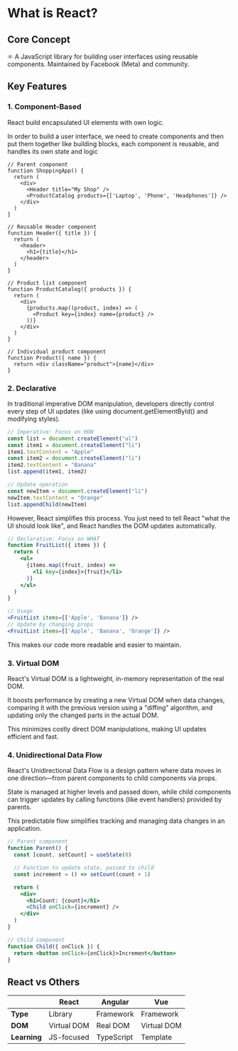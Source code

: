 # What is React?

## Core Concept

⚛️ A JavaScript library for building user interfaces using reusable components. Maintained by Facebook (Meta) and community.

## Key Features

### 1. Component-Based

React build encapsulated UI elements with own logic.

In order to build a user interface, we need to create components and then put them together like building blocks, each component is reusable, and handles its own state and logic

```JSX
// Parent component
function ShoppingApp() {
  return (
    <div>
      <Header title="My Shop" />
      <ProductCatalog products={['Laptop', 'Phone', 'Headphones']} />
    </div>
  )
}

// Reusable Header component
function Header({ title }) {
  return (
    <header>
      <h1>{title}</h1>
    </header>
  )
}

// Product list component
function ProductCatalog({ products }) {
  return (
    <div>
      {products.map((product, index) => (
        <Product key={index} name={product} />
      ))}
    </div>
  )
}

// Individual product component
function Product({ name }) {
  return <div className="product">{name}</div>
}
```

### 2. Declarative

In traditional imperative DOM manipulation, developers directly control every step of UI updates (like using document.getElementById() and modifying styles).

```js
// Imperative: Focus on HOW
const list = document.createElement("ul")
const item1 = document.createElement("li")
item1.textContent = "Apple"
const item2 = document.createElement("li")
item2.textContent = "Banana"
list.append(item1, item2)

// Update operation
const newItem = document.createElement("li")
newItem.textContent = "Orange"
list.appendChild(newItem)
```

However, React simplifies this process. You just need to tell React "what the UI should look like", and React handles the DOM updates automatically.

```jsx
// Declarative: Focus on WHAT
function FruitList({ items }) {
  return (
    <ul>
      {items.map((fruit, index) =>
        <li key={index}>{fruit}</li>
      )}
    </ul>
  )
}

// Usage
<FruitList items={['Apple', 'Banana']} />
// Update by changing props
<FruitList items={['Apple', 'Banana', 'Orange']} />
```

This makes our code more readable and easier to maintain.

### 3. Virtual DOM

React's Virtual DOM is a lightweight, in-memory representation of the real DOM.

It boosts performance by creating a new Virtual DOM when data changes, comparing it with the previous version using a "diffing" algorithm, and updating only the changed parts in the actual DOM.

This minimizes costly direct DOM manipulations, making UI updates efficient and fast.

### 4. Unidirectional Data Flow

React's Unidirectional Data Flow is a design pattern where data moves in one direction—from parent components to child components via props.

State is managed at higher levels and passed down, while child components can trigger updates by calling functions (like event handlers) provided by parents.

This predictable flow simplifies tracking and managing data changes in an application.

```jsx
// Parent component
function Parent() {
  const [count, setCount] = useState(0)

  // Function to update state, passed to child
  const increment = () => setCount(count + 1)

  return (
    <div>
      <h1>Count: {count}</h1>
      <Child onClick={increment} />
    </div>
  )
}

// Child component
function Child({ onClick }) {
  return <button onClick={onClick}>Increment</button>
}
```

## React vs Others

|              | React       | Angular    | Vue         |
| ------------ | ----------- | ---------- | ----------- |
| **Type**     | Library     | Framework  | Framework   |
| **DOM**      | Virtual DOM | Real DOM   | Virtual DOM |
| **Learning** | JS-focused  | TypeScript | Template    |
